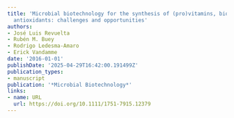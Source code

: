 ```yaml
---
title: 'Microbial biotechnology for the synthesis of (pro)vitamins, biopigments and
  antioxidants: challenges and opportunities'
authors:
- José Luis Revuelta
- Rubén M. Buey
- Rodrigo Ledesma‐Amaro
- Erick Vandamme
date: '2016-01-01'
publishDate: '2025-04-29T16:42:00.191499Z'
publication_types:
- manuscript
publication: '*Microbial Biotechnology*'
links:
- name: URL
  url: https://doi.org/10.1111/1751-7915.12379
---
```

